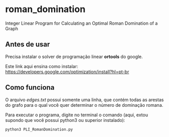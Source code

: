 # roman_domination
Integer Linear Program for Calculating an Optimal Roman Domination of a Graph

## Antes de usar

Precisa instalar o solver de programação linear **ortools** do google.

Este link aqui ensina como instalar: https://developers.google.com/optimization/install?hl=pt-br

## Como funciona

O arquivo *edges.txt* possui somente uma linha, que contém todas as arestas do grafo para o qual
você quer determinar o número de dominação romana.

Para executar o programa, digite no terminal o comando (aqui, extou supondo que você possui python3 ou superior instalado):

```
python3 PLI_RomanDomination.py
```

